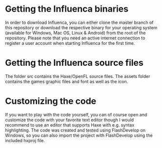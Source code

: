 # Getting the Influenca binaries
In order to download Influenca, you can either clone the master branch of this repository or download the respective binary for your operating system (available for Windows, Mac OS, Linux & Android) from the root of the repository.
Please note that you need an active internet connection to register a user account when starting Influenca for the first time.

# Getting the Influenca source files
The folder src contains the Haxe/OpenFL source files. The assets folder contains the games graphic files and font as well as the icon.

# Customizing the code
If you want to play with the code yourself, you can of course open and customize the code with your favorite text editor though I would recommend to use an editor that supports Haxe with e.g. syntax highlighting. The code was created and tested using FlashDevelop on Windows, so you can also import the project with FlashDevelop using the included hxproj file.
